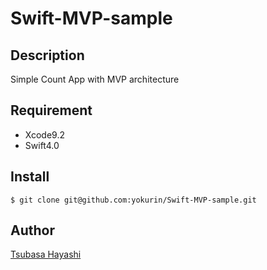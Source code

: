 # Swift-MVP-sample
## Description
Simple Count App with MVP architecture

## Requirement
- Xcode9.2
- Swift4.0

## Install
```
$ git clone git@github.com:yokurin/Swift-MVP-sample.git
```

## Author
[Tsubasa Hayashi](https://github.com/yokurin)
